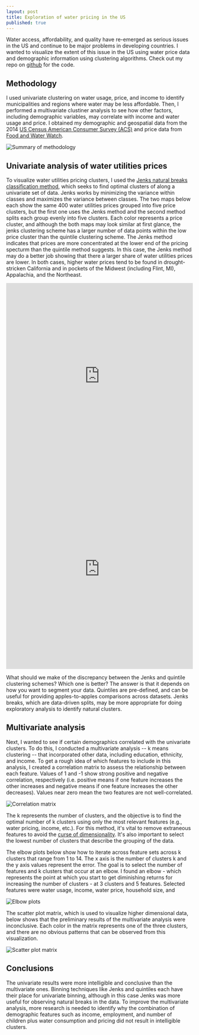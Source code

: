 ```yaml
---
layout: post
title: Exploration of water pricing in the US
published: true
---
```


Water access, affordability, and quality have re-emerged as serious issues in the US and continue to be major problems in developing countries. I wanted to visualize the extent of this issue in the US using water price data and demographic information using clustering algorithms. Check out my repo on [github](https://github.com/pgr-me/metis_projects/tree/master/03-water_1) for the code. 

## Methodology

I used univariate clustering on water usage, price, and income to identify municipalities and regions where water may be less affordable. Then, I performed a multivariate clustiner analysis to see how other factors, including demographic variables, may correlate with income and water usage and price. I obtained my demographic and geospatial data from the 2014 [US Census American Consumer Survey (ACS)](https://www.census.gov/programs-surveys/acs/) and price data from [Food and Water Watch](http://www.foodandwaterwatch.org/insight/priceless-market-myth-water-pricing-reform).

![Summary of methodology]({{site.baseurl}}/images/003-water-methodology.png)

## Univariate analysis of water utilities prices

To visualize water utilities pricing clusters, I used the [Jenks natural breaks classification method](https://en.wikipedia.org/wiki/Jenks_natural_breaks_optimization), which seeks to find optimal clusters of along a univariate set of data. Jenks works by minimizing the variance within classes and maximizes the variance between classes. The two maps below each show the same 400 water utilities prices grouped into five price clusters, but the first one uses the Jenks method and the second method splits each group evenly into five clusters. Each color represents a price cluster, and although the both maps may look similar at first glance, the jenks clustering scheme has a larger number of data points within the low price cluster than the quintile clustering scheme. The Jenks method indicates that prices are more concentrated at the lower end of the pricing specturm than the quintile method suggests. In this case, the Jenks method may do a better job showing that there a larger share of water utilities prices are lower.  In both cases, higher water prices tend to be found in drought-stricken California and in pockets of the Midwest (including Flint, MI), Appalachia, and the Northeast.

<iframe width="100%" height="520" frameborder="0" src="https://peter-gray-rasmussen.cartodb.com/viz/5c374ee8-1e2f-11e6-a4ae-0e5db1731f59/embed_map" allowfullscreen webkitallowfullscreen mozallowfullscreen oallowfullscreen msallowfullscreen></iframe>

<iframe width="100%" height="520" frameborder="0" src="https://peter-gray-rasmussen.cartodb.com/viz/7099f750-1e2f-11e6-bfbe-0ecfd53eb7d3/embed_map" allowfullscreen webkitallowfullscreen mozallowfullscreen oallowfullscreen msallowfullscreen></iframe>

What should we make of the discrepancy between the Jenks and quintile clustering schemes? Which one is better? The answer is that it depends on how you want to segment your data. Quintiles are pre-defined, and can be useful for providing apples-to-apples comparisons across datasets. Jenks breaks, which are data-driven splits, may be more appropriate for doing exploratory analysis to identify natural clusters. 

## Multivariate analysis

Next, I wanted to see if certain demographics correlated with the univariate clusters. To do this, I conducted a multivariate analysis -- k means clustering -- that incorporated other data, including education, ethnicity, and income. To get a rough idea of which features to include in this analysis, I created a correlation matrix to assess the relationship between each feature. Values of 1 and -1 show strong positive and negative correlation, respectively (i.e. positive means if one feature increases the other increases and negative means if one feature increases the other decreases). Values near zero mean the two features are not well-correlated.

![Correlation matrix]({{site.baseurl}}/images/003-water-correlation.png)

The k represents the number of clusters, and the objective is to find the optimal number of k clusters using only the most relevant features (e.g., water pricing, income, etc.). For this method, it's vital to remove extraneous features to avoid the [curse of dimensionality](https://en.wikipedia.org/wiki/Curse_of_dimensionality). It's also important to select the lowest number of clusters that describe the grouping of the data.

The elbow plots below show how to iterate across feature sets across k clusters that range from 1 to 14. The x axis is the number of clusters k and the y axis values represent the error. The goal is to select the number of features and k clusters that occur at an elbow. I found an elbow - which represents the point at which you start to get diminishing returns for increasing the number of clusters - at 3 clusters and 5 features. Selected features were water usage, income, water price, household size, and 

![Elbow plots]({{site.baseurl}}/images/003-water-elbow-plots.png)

The scatter plot matrix, which is used to visualize higher dimensional data, below shows that the preliminary results of the multivariate analysis were inconclusive. Each color in the matrix represents one of the three clusters, and there are no obvious patterns that can be observed from this visualization.

![Scatter plot matrix]({{site.baseurl}}/images/003-water-scatter.png)

## Conclusions

The univariate results were more intelligible and conclusive than the multivariate ones. Binning techniques like Jenks and quintiles each have their place for univariate binning, although in this case Jenks was more useful for observing natural breaks in the data. To improve the multivariate analysis, more research is needed to identify why the combination of demographic features such as income, employment, and number of children plus water consumption and pricing did not result in intelligible clusters.
